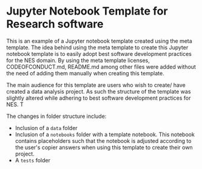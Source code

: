 # Jupyter Notebook Template for Research software

This is an example of a Jupyter notebook template created using the meta template. 
The idea behind using the meta template to 
create this Jupyter notebook template is to easily adopt 
best software development practices for the NES domain. 
By using the meta template licenses, CODEOFCONDUCT.md, README.md among other files were added without the need of adding them manually when creating this template.


The main audience for this template are users who wish to create/ have created a data analysis project. 
As such the structure of the template was slightly altered while adhering to best software 
development practices for NES. T

The changes in folder structure include:
- Inclusion of a `data` folder
- Inclusion of a `notebooks` folder with a template notebook. 
This notebook contains placeholders such that the notebook is adjusted according to the user's copier answers when using this template to create their own project. 
- A `tests` folder
